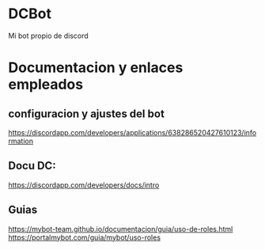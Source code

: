 # DCBot
Mi bot propio de discord


# Documentacion y enlaces empleados
## configuracion y ajustes del bot
https://discordapp.com/developers/applications/638286520427610123/information

## Docu DC:
https://discordapp.com/developers/docs/intro

## Guias
https://mybot-team.github.io/documentacion/guia/uso-de-roles.html
https://portalmybot.com/guia/mybot/uso-roles




